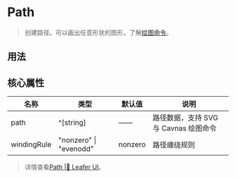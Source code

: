 <script setup lang="ts">
import code from './Path.vue?raw'
</script>
# Path
>
> 创建路径。可以画出任意形状的图形，了解[绘图命令](https://www.leaferjs.com/ui/guide/interface/ui/PathData.html)。
>

## 用法

<Repl :code />

## 核心属性

| 名称 | 类型 | 默认值 | 说明 |
| --- | --- | --- | --- |
| path | ^[string] | —— | 路径数据，支持 SVG 与 Cavnas 绘图命令 |
| windingRule |  "nonzero" \| "evenodd" | nonzero | 路径缠绕规则 |

> 详情查看[Path |🌿 Leafer UI](https://www.leaferjs.com/ui/guide/display/Path.html)。


<!-- ## 事件

| 名称 | 说明 |
| --- | --- | -->
